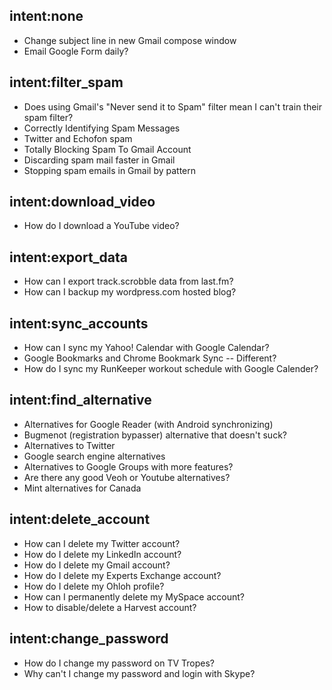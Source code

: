 ## intent:none
- Change subject line in new Gmail compose window
- Email Google Form daily?

## intent:filter_spam
- Does using Gmail's "Never send it to Spam" filter mean I can't train their spam filter?
- Correctly Identifying Spam Messages
- Twitter and Echofon spam
- Totally Blocking Spam To Gmail Account
- Discarding spam mail faster in Gmail
- Stopping spam emails in Gmail by pattern

## intent:download_video
- How do I download a YouTube video?

## intent:export_data
- How can I export track.scrobble data from last.fm?
- How can I backup my wordpress.com hosted blog?

## intent:sync_accounts
- How can I sync my Yahoo! Calendar with Google Calendar?
- Google Bookmarks and Chrome Bookmark Sync -- Different?
- How do I sync my RunKeeper workout schedule with Google Calender?

## intent:find_alternative
- Alternatives for Google Reader (with Android synchronizing)
- Bugmenot (registration bypasser) alternative that doesn't suck?
- Alternatives to Twitter
- Google search engine alternatives
- Alternatives to Google Groups with more features?
- Are there any good Veoh or Youtube alternatives?
- Mint alternatives for Canada

## intent:delete_account
- How can I delete my Twitter account?
- How do I delete my LinkedIn account?
- How do I delete my Gmail account?
- How do I delete my Experts Exchange account?
- How do I delete my Ohloh profile?
- How can I permanently delete my MySpace account?
- How to disable/delete a Harvest account?

## intent:change_password
- How do I change my password on TV Tropes?
- Why can't I change my password and login with Skype?

